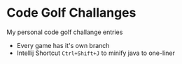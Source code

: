 # Code Golf Challanges
My personal code golf challange entries

- Every game has it's own branch
- Intellij Shortcut `Ctrl+Shift+J` to minify java to one-liner

